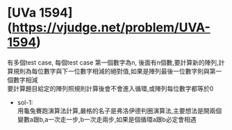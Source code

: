 # [UVa 1594] (https://vjudge.net/problem/UVA-1594)
有多個test case, 每個test case 第一個數字為n, 後面有n個數,要計算新的陣列,計算規則為每位數字與下一位數字相減的絕對值,如果是陣列最後一位數字則與第一個數字相減  
要計算題目給定的陣列照規則計算後會不會進入循環,或陣列每位數字都等於0

* sol-1:  
  用龜兔賽跑演算法計算,嚴格的名子是弗洛伊德判圈演算法,主要想法是開兩個變數a跟b,a一次走一步,b一次走兩步,如果是個循環a跟b必定會相遇
